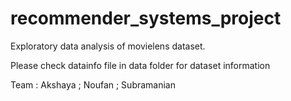 # recommender_systems_project

Exploratory data analysis of movielens dataset.

Please check datainfo file in data folder for dataset information

Team : Akshaya ; Noufan ; Subramanian 
